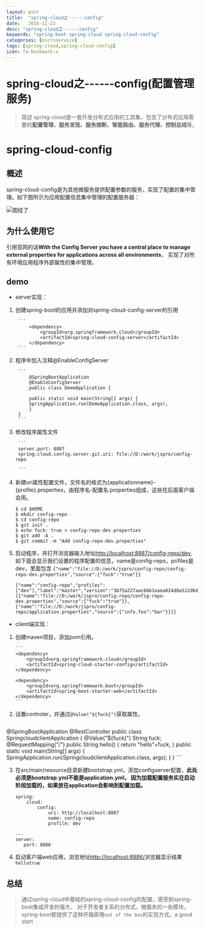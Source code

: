 ```yaml
---
layout: post
title:  "spring-cloud之------config"
date:   2016-11-23
desc: "spring-cloud之------config"
keywords: "spring-boot spring-cloud spring-cloud-config"
categories: [microservice]
tags: [spring-cloud,spring-cloud-config]
icon: fa-bookmark-o
---
```

spring-cloud之------config(配置管理服务)
========
> 简述
spring-cloud是一套开发分布式应用的工具集，包含了分布式应用需要的**配置管理、服务发现、服务熔断、智能路由、服务代理、控制总线**等。

# spring-cloud-config

## 概述

spring-cloud-config是为其他微服务提供配置参数的服务，实现了配置的集中管理。如下图所示为应用配置信息集中管理的配置服务器：

![图挂了](http://images2015.cnblogs.com/blog/4758/201601/4758-20160114111514319-352101707.png)

## 为什么使用它

引用官网的话**With the Config Server you have a central place to manage external properties for applications across all environments**，
实现了对所有环境应用程序外部属性的集中管理。

## demo

- server实现：

1. 创建spring-boot的应用并添加对spring-cloud-config-server的引用

		```
			<dependency>
				<groupId>org.springframework.cloud</groupId>
				<artifactId>spring-cloud-config-server</artifactId>
			</dependency>
		```

2. 程序中加入注释@EnableConfigServer

		```
			@SpringBootApplication
			@EnableConfigServer
			public class DemoApplication {

			public static void main(String[] args) {
			SpringApplication.run(DemoApplication.class, args);
			}
		}
		```

3. 修改程序属性文件

		```
		server.port: 8887
		spring.cloud.config.server.git.uri: file://D:/work/jspro/config-repo

		```

4. 	新建uri属性配置文件，文件名的格式为{applicationname}- {profile}.properties，由程序名-配置名.properties组成，这些在后面客户端会用。

	```
	$ cd $HOME
	$ mkdir config-repo
	$ cd config-repo
	$ git init .
	$ echo fuck: true > config-repo-dev.properties
	$ git add -A .
	$ git commit -m "Add config-repo-dev.properties"
	```

5.	启动程序，并打开浏览器输入地址[http://localhost:8887/config-repo/dev](http://localhost:8887/config-repo/dev),
如下面会显示我们设置的程序配置的信息，name是config-repo，prifiles是dev，里面包含
`{"name":"file://D:/work/jspro/config-repo/config-repo-dev.properties","source":{"fuck":"true"}}`

	```
	{"name":"config-repo","profiles":["dev"],"label":"master","version":"3b75a227aac6661eaea024d0a512d6d548a9339b","state":null,"propertySources":[{"name":"file://D:/work/jspro/config-repo/config-repo-dev.properties","source":{"fuck":"true"}},{"name":"file://D:/work/jspro/config-repo/application.properties","source":{"info.foo":"bar"}}]}
	```

- client端实现：

1.	创建maven项目，添加pom引用。

		```
		<dependency>
			<groupId>org.springframework.cloud</groupId>
			<artifactId>spring-cloud-starter-config</artifactId>
		</dependency>

		<dependency>
			<groupId>org.springframework.boot</groupId>
			<artifactId>spring-boot-starter-web</artifactId>
		</dependency>
		```

2.	设置controler，并通过`@Value("${fuck}")`获取属性。

	```
@SpringBootApplication
@RestController
public class SpringcloudclientApplication {
	@Value("${fuck}")
	String fuck;
	@RequestMapping("/")
	public String hello()
	{
		return "hello"+fuck;
	}
	public static void main(String[] args) {
		SpringApplication.run(SpringcloudclientApplication.class, args);
	}
}
	```

3.	在src/main/resource目录新建bootstrap.yml，添加configserver配置，**此处必须是bootstrap.yml不能是application.yml，
因为加载配置服务实在启动阶段加载的，如果放在application会影响到配置加载。**

	```
	spring:
		cloud:
			config:
				uri: http://localhost:8887
			    name: config-repo
			    profile: dev

	---
    server:
	   port: 8886
	```

4.	启动客户端web应用，浏览地址[http://localhost:8886/](http://localhost:8886/)浏览器显示结果
`hellotrue`

## 总结

> 通过spring-cloud中基础的spring-cloud-config的配置，感受到spring-boot集成开发的强大，
对于开发者关系的分布式、微服务的一些模块，spring-boot都提供了这种开箱即用`out of the box`的实现方式。a good start

